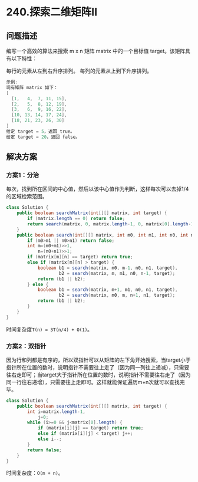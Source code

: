 # 240.探索二维矩阵II

## 问题描述  

编写一个高效的算法来搜索 m x n 矩阵 matrix 中的一个目标值 target。该矩阵具有以下特性：

每行的元素从左到右升序排列。
每列的元素从上到下升序排列。

```c
示例:
现有矩阵 matrix 如下：
[
  [1,   4,  7, 11, 15],
  [2,   5,  8, 12, 19],
  [3,   6,  9, 16, 22],
  [10, 13, 14, 17, 24],
  [18, 21, 23, 26, 30]
]
给定 target = 5，返回 true。
给定 target = 20，返回 false。
```

## 解决方案  

### 方案1：分治

每次，找到所在区间的中心值，然后以该中心值作为判断，这样每次可以去掉1/4的区域检索范围。

```java
class Solution {
    public boolean searchMatrix(int[][] matrix, int target) {
        if (matrix.length == 0) return false;
        return search(matrix, 0, matrix.length-1, 0, matrix[0].length-1, target);
    }
    public boolean search(int[][] matrix, int m0, int m1, int n0, int n1, int target) {
        if (m0>m1 || n0>n1) return false;
        int m=(m0+m1)>>1,
            n=(n0+n1)>>1;
        if (matrix[m][n] == target) return true;
        else if (matrix[m][n] > target) {
            boolean b1 = search(matrix, m0, m-1, n0, n1, target),
                    b2 = search(matrix, m, m1, n0, n-1, target);
            return (b1 || b2);
        } else {
            boolean b1 = search(matrix, m+1, m1, n0, n1, target),
                    b2 = search(matrix, m0, m, n+1, n1, target);
            return (b1 || b2);
        }
    }
}
```

时间复杂度`T(n) = 3T(n/4) + O(1)`。

### 方案2：双指针

因为行和列都是有序的，所以双指针可以从矩阵的左下角开始搜索，当target小于指针所在位置的数时，说明指针不需要往上走了（因为同一列往上递减），只需要往右走即可；当target大于指针所在位置的数时，说明指针不需要往右走了（因为同一行往右递增），只需要往上走即可。这样就能保证遍历m+n次就可以查找完毕。

```java
class Solution {
    public boolean searchMatrix(int[][] matrix, int target) {
        int i=matrix.length-1,
            j=0;
        while (i>=0 && j<matrix[0].length) {
            if (matrix[i][j] == target) return true;
            else if (matrix[i][j] < target) j++;
            else i--;
        }
        return false;
    }
}
```

时间复杂度：`O(m + n)`。